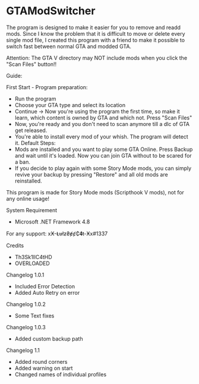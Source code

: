 # GTAModSwitcher
The program is designed to make it easier for you to remove and readd mods. Since I know the problem that it is difficult to move or delete every single mod file, I created this program with a friend to make it possible to switch fast between normal GTA and modded GTA.

Attention: The GTA V directory may NOT include mods when you click the "Scan Files" button!!


Guide:

First Start - Program preparation:
- Run the program
- Choose your GTA type and select its location
- Continue -> Now you're using the program the first time, so make it learn, which content is owned by GTA and which not. Press "Scan Files"
- Now, you're ready and you don't need to scan anymore till a dlc of GTA get released.
- You're able to install every mod of your whish. The program will detect it.
Default Steps:
- Mods are installed and you want to play some GTA Online. Press Backup and wait until it's loaded. Now you can join GTA without to be scared for a ban.
- If you decide to play again with some Story Mode mods, you can simply revive your backup by pressing "Restore" and all old mods are reinstalled.

This program is made for Story Mode mods (Scripthook V mods), not for any online usage!

System Requirement
- Microsoft .NET Framework 4.8

For any support: xӾ-Ⱡᵾłƶ₴ɇȼ₵𝟒ŧ-Ӿx#1337

Credits
- Th3Sk1llC4tHD
- OVERLOADED

Changelog 1.0.1
- Included Error Detection
- Added Auto Retry on error

Changelog 1.0.2
- Some Text fixes

Changelog 1.0.3
- Added custom backup path

Changelog 1.1
- Added round corners
- Added warning on start
- Changed names of individual profiles
